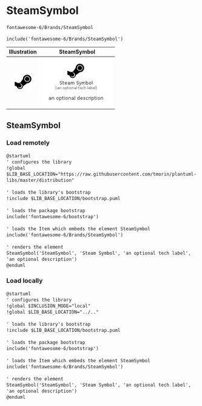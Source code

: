 # SteamSymbol


```text
fontawesome-6/Brands/SteamSymbol
```

```text
include('fontawesome-6/Brands/SteamSymbol')
```



| Illustration | SteamSymbol |
| :---: | :---: |
| ![illustration for Illustration](../../fontawesome-6/Brands/SteamSymbol.png) | ![illustration for SteamSymbol](../../fontawesome-6/Brands/SteamSymbol.Local.png) |




## SteamSymbol

### Load remotely
```plantuml
@startuml
' configures the library
!global $LIB_BASE_LOCATION="https://raw.githubusercontent.com/tmorin/plantuml-libs/master/distribution"

' loads the library's bootstrap
!include $LIB_BASE_LOCATION/bootstrap.puml

' loads the package bootstrap
include('fontawesome-6/bootstrap')

' loads the Item which embeds the element SteamSymbol
include('fontawesome-6/Brands/SteamSymbol')

' renders the element
SteamSymbol('SteamSymbol', 'Steam Symbol', 'an optional tech label', 'an optional description')
@enduml
```

### Load locally
```plantuml
@startuml
' configures the library
!global $INCLUSION_MODE="local"
!global $LIB_BASE_LOCATION="../.."

' loads the library's bootstrap
!include $LIB_BASE_LOCATION/bootstrap.puml

' loads the package bootstrap
include('fontawesome-6/bootstrap')

' loads the Item which embeds the element SteamSymbol
include('fontawesome-6/Brands/SteamSymbol')

' renders the element
SteamSymbol('SteamSymbol', 'Steam Symbol', 'an optional tech label', 'an optional description')
@enduml
```

